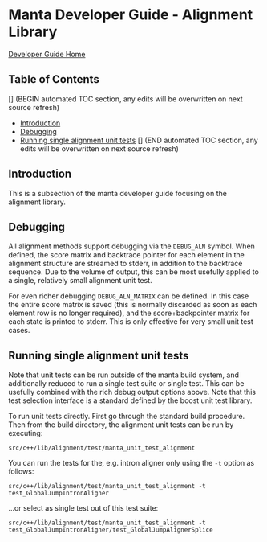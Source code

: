 # Manta Developer Guide - Alignment Library

[Developer Guide Home](README.md)

## Table of Contents
[] (BEGIN automated TOC section, any edits will be overwritten on next source refresh)
* [Introduction](#introduction)
* [Debugging](#debugging)
* [Running single alignment unit tests](#running-single-alignment-unit-tests)
[] (END automated TOC section, any edits will be overwritten on next source refresh)

## Introduction

This is a subsection of the manta developer guide focusing on the alignment library.

## Debugging

All alignment methods support debugging via the `DEBUG_ALN` symbol. When defined, the score matrix and backtrace pointer for each element in the
alignment structure are streamed to stderr, in addition to the backtrace sequence. Due to the volume of output, this can be
most usefully applied to a single, relatively small alignment unit test.

For even richer debugging `DEBUG_ALN_MATRIX` can be defined. In this case the entire score matrix is saved (this is normally discarded
as soon as each element row is no longer required), and the score+backpointer matrix for each state is printed to stderr. This is only
effective for very small unit test cases.

## Running single alignment unit tests

Note that unit tests can be run outside of the manta build system, and additionally reduced to run a single test suite or single test. This
can be usefully combined with the rich debug output options above. Note that this test selection interface is a standard defined by
the boost unit test library.

To run unit tests directly. First go through the standard build procedure. Then from the build directory, the alignment unit tests can be run
by executing:

    src/c++/lib/alignment/test/manta_unit_test_alignment

You can run the tests for the, e.g. intron aligner only using the `-t` option as follows:

    src/c++/lib/alignment/test/manta_unit_test_alignment -t test_GlobalJumpIntronAligner

...or select as single test out of this test suite:

    src/c++/lib/alignment/test/manta_unit_test_alignment -t test_GlobalJumpIntronAligner/test_GlobalJumpAlignerSplice
